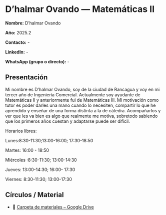 # D’halmar Ovando  — Matemáticas II

**Nombre:** D’halmar Ovando  

**Año:** 2025.2

**Contacto:** -

**LinkedIn:** -

**WhatsApp (grupo o directo):** -

## Presentación
Mi nombre es D’halmar Ovando, soy de la ciudad de Rancagua y voy en mi tercer año de Ingeniería Comercial. Actualmente soy ayudante de Matemáticas II y anteriormente fui de Matemáticas III. Mi motivación como tutor es poder darles una mano cuando lo necesiten, compartir lo que he aprendido y enseñar de una forma distinta a la de cátedra. Acompañarlos y ver que les va bien es algo que realmente me motiva, sobretodo sabiendo que los primeros años cuestan y adaptarse puede ser difícil.

Horarios libres:

Lunes:8:30-11:30;13:00-16:00; 17:30-18:50

Martes: 16:00 - 18:50

Miércoles :8:30-11:30; 13:00-14:30

Jueves: 13:00-14:30; 16:00- 17:30

Viernes: 8:30-11:30; 13:00-17:30

## Círculos / Material

- 📁 [Carpeta de materiales – Google Drive](https://drive.google.com/drive/folders/1OeBmB--evSDpF5Q3AvOWldQIq_Jzn24_?usp=sharing)





